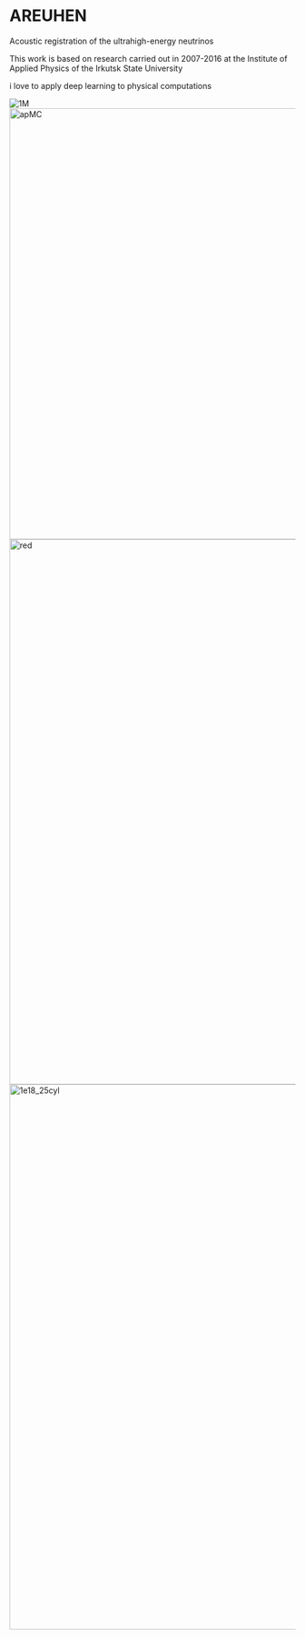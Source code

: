 # AREUHEN
Acoustic registration of the ultrahigh-energy neutrinos

This work is based on research carried out in 2007-2016 at the Institute of Applied Physics of the Irkutsk State University

i love to apply deep learning to physical computations


![1M](https://user-images.githubusercontent.com/46240032/205838052-a6cf392e-96e7-4824-ba7b-07a83acba99e.gif)
<img width="759" alt="apMC" src="https://user-images.githubusercontent.com/46240032/151417250-4ced434f-b043-4f5c-9e1b-13a0fecb250e.png">
<img width="960" alt="red" src="https://user-images.githubusercontent.com/46240032/151417274-73b70af9-7477-43f8-99b4-3a242ca9d6ee.png">
<img width="960" alt="1e18_25cyl" src="https://user-images.githubusercontent.com/46240032/165165351-d2147c6c-986b-4e66-b78e-5ba216d48a58.png">
